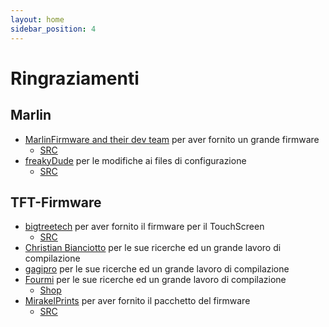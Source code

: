 ```yaml
---
layout: home
sidebar_position: 4
---
```


# Ringraziamenti
## Marlin
- [MarlinFirmware and their dev team](https://marlinfw.org/) per aver fornito un grande firmware
  - [SRC](https://github.com/MarlinFirmware/Marlin)
- [freakyDude](https://blog.freakydu.de/) per le modifiche ai files di configurazione
  - [SRC](https://github.com/freakydude/Marlin)

## TFT-Firmware
- [bigtreetech](https://bigtree-tech.com/de/) per aver fornito il firmware per il TouchScreen
  - [SRC](https://github.com/bigtreetech/BIGTREETECH-TouchScreenFirmware)
- [Christian Bianciotto](https://github.com/ciotto) per le sue ricerche ed un grande lavoro di compilazione
- [gagipro](https://github.com/gagipro) per le sue ricerche ed un grande lavoro di compilazione
- [Fourmi](https://github.com/Fourmi) per le sue ricerche ed un grande lavoro di compilazione
  - [Shop](https://www.hotends.fr)
- [MirakelPrints](https://github.com/MirakelPrints) per aver fornito il pacchetto del firmware
  - [SRC](https://github.com/MirakelPrints/BIGTREETECH-TouchScreenFirmware)